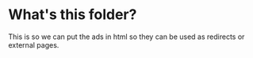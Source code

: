 # What's this folder?

This is so we can put the ads in html so they can be used as redirects or external pages.
